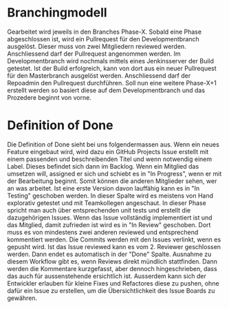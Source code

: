 # Branchingmodell

Gearbeitet wird jeweils in den Branches Phase-X. 
Sobald eine Phase abgeschlossen ist, wird ein Pullrequest für den Developmentbranch ausgelöst. 
Dieser muss von zwei Mitgliedern reviewed werden. Anschliessend darf der Pullrequest angenommen werden.
Im Developmentbranch wird nochmals mittels eines Jenkinsserver der Build getestet. Ist der Build erfolgreich, kann
von dort aus ein neuer Pullrequest für den Masterbranch ausgelöst werden. Anschliessend darf der Repoadmin den Pullrequest durchführen. Soll nun eine weitere Phase-X+1 erstellt werden
so basiert diese auf dem Developmentbranch und das Prozedere beginnt von vorne.

# Definition of Done

Die Definition of Done sieht bei uns folgendermassen aus. Wenn ein neues Feature eingebaut wird, wird dazu ein GitHub 
Projects Issue erstellt mit einem passenden und beschreibenden Titel und wenn notwendig einem Label. Dieses befindet 
sich dann im Backlog. Wenn ein Mitglied das umsetzen will, assigned er sich und schiebt es in "In Progress", wenn er
mit der Bearbeitung beginnt. Somit können die anderen Mitglieder sehen, wer an was arbeitet. Ist eine erste Version
davon lauffähig kann es in "In Testing" geschoben werden. In dieser Spalte wird es meistens von Hand explorativ getestet
und mit Teamkollegen angeschaut. In dieser Phase spricht man auch über entsprechenden unit tests und erstellt die 
dazugehörigen Issues. Wenn das Issue vollständig implementiert ist und das Mitglied, damit zufrieden ist wird es in 
"In Review" geschoben. Dort muss es von mindestens zwei anderen reviewed und entsprechend kommentiert werden. Die Commits
werden mit den Issues verlinkt, wenn es gepusht wird. Ist das Issue reviewed kann es vom 2. Reviewer geschlossen werden.
Dann endet es automatisch in der "Done" Spalte. Ausnahme zu diesem Workflow gibt es, wenn Reviews direkt mündlich stattfinden. 
Dann werden die Kommentare kurzgefasst, aber dennoch hingeschrieben, dass das auch für aussenstehende ersichtlich ist.
Ausserdem kann sich der Entwickler erlauben für kleine Fixes und Refactores diese zu pushen, ohne dafür ein Issue zu erstellen,
um die Übersichtlichkeit des Issue Boards zu gewähren.